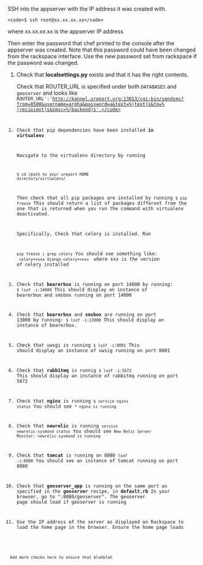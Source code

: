 SSH into the appserver with the IP address it was created with.
	
	<code>$ ssh root@xx.xx.xx.xx</code>
where xx.xx.xx.xx is the appserver IP address

Then enter the password that chef printed to the console after the appserver was created.
Note that this password could have been changed from the rackspace interface. Use the new
password set from rackspace if the password was changed.

1. Check that <b>localsettings.py</b> exists and that it has the right contents. 
 
	Check that ROUTER_URL is specified under both <code>DATABASES</code> and <code>geoserver</code> and looks like
	<code>ROUTER_URL':'http://kannel.ureport.org:13013/cgi-bin/sendsms?from=8500&username=argha&password=a&text=%(text)s&to=%(recipient)s&smsc=%(backend)s',</code>

2. Check that pip dependencies have been installed <b>in virtualenv</b>
	
	Navigate to the virtualenv directory by running

	<code>$ cd /path to your ureport HOME directory/virtualenv/</code>

	Then check that all pip packages are installed by running
	<code>$ pip freeze</code>
	This should return a list of packages different from the one that is returned when you run the command with virtualenv deactivated.

	Specifically, Check that celery is installed. Run
	
	<code>pip freeze | grep celery</code>
	You should see something like:
	<code>
		celery==xxx
		django-celery==xxx
	</code> where xxx is the version of celery installed

3. Check that <b>bearerbox</b> is running on port 14000 by running:
	<code>$ lsof -i:14000</code>
	This should display an instance of bearerbox and smsbox running on port 14000

4. Check that <b>bearerbox</b> and <b>smsbox</b> are running on port 13000 by running:
	<code>$ lsof -i:13000</code>
	This should display an instance of bearerbox.

5. Check that uwsgi is running
	<code>$ lsof -i:8001</code>
	This should display an instance of uwsig running on port 8001

6. Check that <b>rabbitmq</b> is runnig
	<code>$ lsof -i:5672</code>
	This should display an instance of rabbitmq running on port 5672

7. Check that <b>nginx</b> is running
	<code>$ service nginx status</code>
	You should see
	<code>* nginx is running</code>

8. Check that <b>newrelic</b> is running
	<code>service newrelic-sysmond status</code>
	You should see
	<code>New Relic Server Monitor: newrelic-sysmond is running</code>

9. Check that <b>tomcat</b> is running on 8080
	<code>lsof -i:8080</code>
	You should see an instance of tomcat running on port 8080

10. Check that <b>geoserver_app</b> is running on the same port as specified in the <b>geoserver</b> recipe, in <b>default.rb</b>
	In your browser, go to "<appserver ip address>:8080/geoserver". 
	The geoserver page should load if geoserver is running

11. Use the IP address of the server as displayed on Rackspace to load the home page in the browser.
    Ensure the home page loads

<code> Add more checks here to ensure that blahblah </code>
